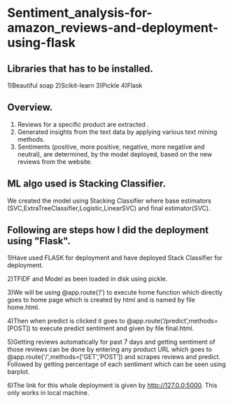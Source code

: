 # Sentiment_analysis-for-amazon_reviews-and-deployment-using-flask

## Libraries that has to be installed.
  1)Beautiful soap
  2)Scikit-learn
  3)Pickle
  4)Flask

## Overview.
  1) Reviews for a specific product are extracted . 
  2) Generated  insights from the text data by applying various text mining methods. 
  3) Sentiments (positive, more positive, negative, more negative and neutral), are determined, by the model deployed, based on the new reviews from the website.

## ML algo used is Stacking Classifier. 
   We created the model using Stacking Classifier where base estimators (SVC,ExtraTreeClassifier,Logistic,LinearSVC) and final estimator(SVC).

## Following are steps how I did the deployment using "Flask".

  1)Have used FLASK for deployment and have deployed Stack Classifier for deployment.
  
  2)TFIDF and Model as been loaded in disk using pickle.
  
  3)We will be using @app.route(‘/’) to execute home function which directly goes to home page which is created by html and is named by file home.html.
  
  4)Then when predict is clicked it goes to @app.route(‘/predict’,methods=[POST]) to execute predict sentiment and given by file final.html.
  
  5)Getting reviews automatically for past 7 days and getting sentiment of those reviews can be done by entering any product URL which goes to @app.route('/',methods=['GET','POST’]) and scrapes reviews and predict. Followed by getting percentage of each sentiment which can be seen using barplot.
  
  6)The link for this whole deployment is given by http://127.0.0:5000. This only works in local machine.
